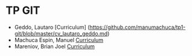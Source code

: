 # TP GIT
- Geddo, Lautaro [Curriculum] (https://github.com/manumachuca/tp1-git/blob/master/cv_lautaro_geddo.md)
- Machuca Espin, Manuel [Curriculum](https://github.com/manumachuca/tp1-git/blob/develop-Manuel/CV_manuel_machuca.md)
- Mareniov, Brian Joel [Curriculum](https://github.com/manumachuca/tp1-git/blob/develop-Brian-M/CV_Brian_Mareniov.md)